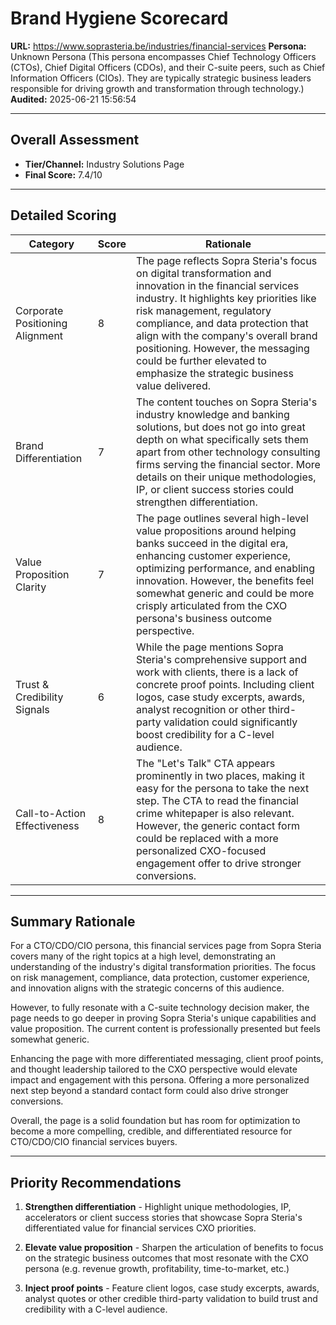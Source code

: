 # Brand Hygiene Scorecard

**URL:** https://www.soprasteria.be/industries/financial-services
**Persona:** Unknown Persona (This persona encompasses Chief Technology Officers (CTOs), Chief Digital Officers (CDOs), and their C-suite peers, such as Chief Information Officers (CIOs). They are typically strategic business leaders responsible for driving growth and transformation through technology.)
**Audited:** 2025-06-21 15:56:54

---

## Overall Assessment

- **Tier/Channel:** Industry Solutions Page 
- **Final Score:** 7.4/10

---

## Detailed Scoring

| Category | Score | Rationale |
| -------- | ----- | --------- |
| Corporate Positioning Alignment | 8 | The page reflects Sopra Steria's focus on digital transformation and innovation in the financial services industry. It highlights key priorities like risk management, regulatory compliance, and data protection that align with the company's overall brand positioning. However, the messaging could be further elevated to emphasize the strategic business value delivered. |
| Brand Differentiation | 7 | The content touches on Sopra Steria's industry knowledge and banking solutions, but does not go into great depth on what specifically sets them apart from other technology consulting firms serving the financial sector. More details on their unique methodologies, IP, or client success stories could strengthen differentiation. |
| Value Proposition Clarity | 7 | The page outlines several high-level value propositions around helping banks succeed in the digital era, enhancing customer experience, optimizing performance, and enabling innovation. However, the benefits feel somewhat generic and could be more crisply articulated from the CXO persona's business outcome perspective. |
| Trust & Credibility Signals | 6 | While the page mentions Sopra Steria's comprehensive support and work with clients, there is a lack of concrete proof points. Including client logos, case study excerpts, awards, analyst recognition or other third-party validation could significantly boost credibility for a C-level audience. |
| Call-to-Action Effectiveness | 8 | The "Let's Talk" CTA appears prominently in two places, making it easy for the persona to take the next step. The CTA to read the financial crime whitepaper is also relevant. However, the generic contact form could be replaced with a more personalized CXO-focused engagement offer to drive stronger conversions. |

---

## Summary Rationale

For a CTO/CDO/CIO persona, this financial services page from Sopra Steria covers many of the right topics at a high level, demonstrating an understanding of the industry's digital transformation priorities. The focus on risk management, compliance, data protection, customer experience, and innovation aligns with the strategic concerns of this audience.

However, to fully resonate with a C-suite technology decision maker, the page needs to go deeper in proving Sopra Steria's unique capabilities and value proposition. The current content is professionally presented but feels somewhat generic.

Enhancing the page with more differentiated messaging, client proof points, and thought leadership tailored to the CXO perspective would elevate impact and engagement with this persona. Offering a more personalized next step beyond a standard contact form could also drive stronger conversions.

Overall, the page is a solid foundation but has room for optimization to become a more compelling, credible, and differentiated resource for CTO/CDO/CIO financial services buyers.

---

## Priority Recommendations

1. **Strengthen differentiation** - Highlight unique methodologies, IP, accelerators or client success stories that showcase Sopra Steria's differentiated value for financial services CXO priorities.

2. **Elevate value proposition** - Sharpen the articulation of benefits to focus on the strategic business outcomes that most resonate with the CXO persona (e.g. revenue growth, profitability, time-to-market, etc.)

3. **Inject proof points** - Feature client logos, case study excerpts, awards, analyst quotes or other credible third-party validation to build trust and credibility with a C-level audience.